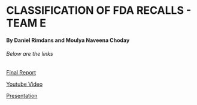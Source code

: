 # CLASSIFICATION OF FDA RECALLS - TEAM E
#### By Daniel Rimdans and Moulya Naveena Choday 

###### Below are the links

[Final Report](https://github.com/NaveenaChodayy/TEAM_E_Data606/tree/main/Report)

[Youtube Video](https://www.youtube.com/watch?v=5kZn5iI_B6A)

[Presentation](https://github.com/NaveenaChodayy/TEAM_E_Data606/blob/main/PPT/Capstone%20Presentation%20(1).pdf)
